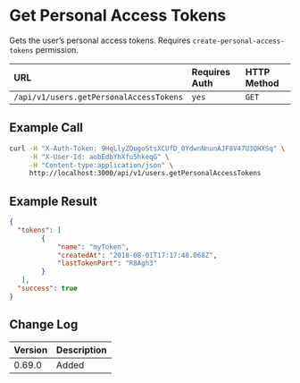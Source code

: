 # Get Personal Access Tokens

Gets the user’s personal access tokens. Requires `create-personal-access-tokens` permission.

| URL | Requires Auth | HTTP Method |
| :--- | :--- | :--- |
| `/api/v1/users.getPersonalAccessTokens` | `yes` | `GET` |

## Example Call

```bash
curl -H "X-Auth-Token: 9HqLlyZOugoStsXCUfD_0YdwnNnunAJF8V47U3QHXSq" \
     -H "X-User-Id: aobEdbYhXfu5hkeqG" \
     -H "Content-type:application/json" \
     http://localhost:3000/api/v1/users.getPersonalAccessTokens
```

## Example Result

```json
{
  "tokens": [
        {
            "name": "myToken",
            "createdAt": "2018-08-01T17:17:48.068Z",
            "lastTokenPart": "R8Agh3"
        }
   ],
  "success": true
}
```

## Change Log

| Version | Description |
| :--- | :--- |
| 0.69.0 | Added |
